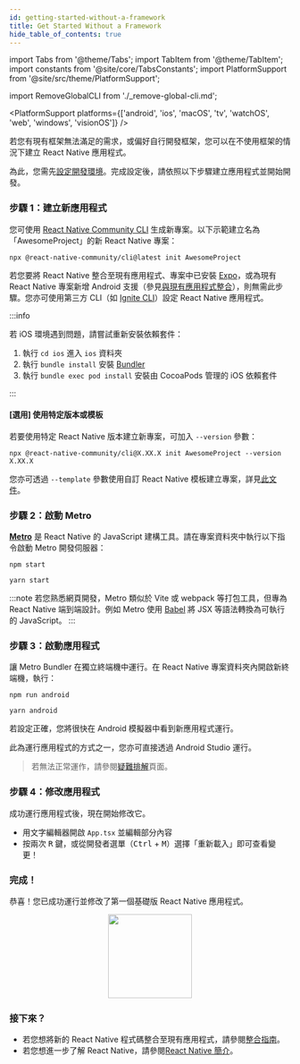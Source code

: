 ```yaml
---
id: getting-started-without-a-framework
title: Get Started Without a Framework
hide_table_of_contents: true
---
```


import Tabs from '@theme/Tabs';
import TabItem from '@theme/TabItem';
import constants from '@site/core/TabsConstants';
import PlatformSupport from '@site/src/theme/PlatformSupport';

import RemoveGlobalCLI from './\_remove-global-cli.md';

<PlatformSupport platforms={['android', 'ios', 'macOS', 'tv', 'watchOS', 'web', 'windows', 'visionOS']} />

若您有現有框架無法滿足的需求，或偏好自行開發框架，您可以在不使用框架的情況下建立 React Native 應用程式。

為此，您需先[設定開發環境](set-up-your-environment)。完成設定後，請依照以下步驟建立應用程式並開始開發。

### 步驟 1：建立新應用程式

<RemoveGlobalCLI />

您可使用 [React Native Community CLI](https://github.com/react-native-community/cli) 生成新專案。以下示範建立名為「AwesomeProject」的新 React Native 專案：

```shell
npx @react-native-community/cli@latest init AwesomeProject
```

若您要將 React Native 整合至現有應用程式、專案中已安裝 [Expo](https://docs.expo.dev/bare/installing-expo-modules/)，或為現有 React Native 專案新增 Android 支援（參見[與現有應用程式整合](integration-with-existing-apps.md)），則無需此步驟。您亦可使用第三方 CLI（如 [Ignite CLI](https://github.com/infinitered/ignite)）設定 React Native 應用程式。

:::info

若 iOS 環境遇到問題，請嘗試重新安裝依賴套件：

1. 執行 `cd ios` 進入 `ios` 資料夾
2. 執行 `bundle install` 安裝 [Bundler](https://bundler.io/)
3. 執行 `bundle exec pod install` 安裝由 CocoaPods 管理的 iOS 依賴套件

:::

#### [選用] 使用特定版本或模板

若要使用特定 React Native 版本建立新專案，可加入 `--version` 參數：

```shell
npx @react-native-community/cli@X.XX.X init AwesomeProject --version X.XX.X
```

您亦可透過 `--template` 參數使用自訂 React Native 模板建立專案，詳見[此文件](https://github.com/react-native-community/cli/blob/main/docs/init.md#initializing-project-with-custom-template)。

### 步驟 2：啟動 Metro

[**Metro**](https://metrobundler.dev/) 是 React Native 的 JavaScript 建構工具。請在專案資料夾中執行以下指令啟動 Metro 開發伺服器：

<Tabs groupId="package-manager" queryString defaultValue={constants.defaultPackageManager} values={constants.packageManagers}>
<TabItem value="npm">

```shell
npm start
```

</TabItem>
<TabItem value="yarn">

```shell
yarn start
```

</TabItem>
</Tabs>

:::note
若您熟悉網頁開發，Metro 類似於 Vite 或 webpack 等打包工具，但專為 React Native 端到端設計。例如 Metro 使用 [Babel](https://babel.dev/) 將 JSX 等語法轉換為可執行的 JavaScript。
:::

### 步驟 3：啟動應用程式

讓 Metro Bundler 在獨立終端機中運行。在 React Native 專案資料夾內開啟新終端機，執行：

<Tabs groupId="package-manager" queryString defaultValue={constants.defaultPackageManager} values={constants.packageManagers}>
<TabItem value="npm">

```shell
npm run android
```

</TabItem>
<TabItem value="yarn">

```shell
yarn android
```

</TabItem>
</Tabs>

若設定正確，您將很快在 Android 模擬器中看到新應用程式運行。

此為運行應用程式的方式之一，您亦可直接透過 Android Studio 運行。

> 若無法正常運作，請參閱[疑難排解](troubleshooting.md)頁面。

### 步驟 4：修改應用程式

成功運行應用程式後，現在開始修改它。

- 用文字編輯器開啟 `App.tsx` 並編輯部分內容
- 按兩次 <kbd>R</kbd> 鍵，或從開發者選單（<kbd>Ctrl</kbd> + <kbd>M</kbd>）選擇「重新載入」即可查看變更！

### 完成！

恭喜！您已成功運行並修改了第一個基礎版 React Native 應用程式。

<center><img src="/docs/assets/GettingStartedCongratulations.png" width="150"></img></center>

### 接下來？

- 若您想將新的 React Native 程式碼整合至現有應用程式，請參閱[整合指南](integration-with-existing-apps.md)。
- 若您想進一步了解 React Native，請參閱[React Native 簡介](getting-started)。
